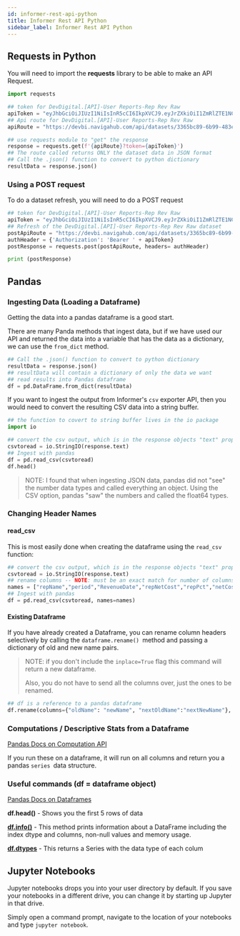 ```yaml
---
id: informer-rest-api-python
title: Informer Rest API Python
sidebar_label: Informer Rest API Python
---
```


## Requests in Python

You will need to import the **requests** library to be able to make an API Request.

```python
import requests

## token for DevDigital.[API]-User Reports-Rep Rev Raw
apiToken = "eyJhbGciOiJIUzI1NiIsInR5cCI6IkpXVCJ9.eyJrZXkiOiI1ZmRlZTE1NC04NGY0LTQ2OTItYWJmMC1iODdhNGMwMzUxOTUiLCJpYXQiOjE2NDYwNjQ1MjkuMDh9.FhpDL7skGdYysXFJv8iIKaXqSsxjc1LFtUL3gaLyyx8"
## Api route for DevDigital.[API]-User Reports-Rep Rev Raw
apiRoute = "https://devbi.navigahub.com/api/datasets/3365bc89-6b99-483e-8c5c-10aea851431b/export/json"

## use requests module to "get" the response
response = requests.get(f'{apiRoute}?token={apiToken}')
## The route called returns ONLY the dataset data in JSON format
## Call the .json() function to convert to python dictionary
resultData = response.json()
```

### Using a POST request

To do a dataset refresh, you will need to do a POST request

```python
## token for DevDigital.[API]-User Reports-Rep Rev Raw
apiToken = "eyJhbGciOiJIUzI1NiIsInR5cCI6IkpXVCJ9.eyJrZXkiOiI1ZmRlZTE1NC04NGY0LTQ2OTItYWJmMC1iODdhNGMwMzUxOTUiLCJpYXQiOjE2NDYwNjQ1MjkuMDh9.FhpDL7skGdYysXFJv8iIKaXqSsxjc1LFtUL3gaLyyx8"
## Refresh of the DevDigital.[API]-User Reports-Rep Rev Raw dataset
postApiRoute = "https://devbi.navigahub.com/api/datasets/3365bc89-6b99-483e-8c5c-10aea851431b/_refresh"
authHeader = {'Authorization': 'Bearer ' + apiToken}
postResponse = requests.post(postApiRoute, headers= authHeader)

print (postResponse)		
```



## Pandas

### Ingesting Data (Loading a Dataframe)

Getting the data into a pandas dataframe is a good start.

There are many Panda methods that ingest data, but if we have used our API and returned the data into a variable that has the data as a dictionary, we can use the `from_dict` method.

```python
## Call the .json() function to convert to python dictionary
resultData = response.json()
## resultData will contain a dictionary of only the data we want
## read results into Pandas dataframe
df = pd.DataFrame.from_dict(resultData)

```

If you want to ingest the output from Informer's `csv` exporter API, then you would need to convert the resulting CSV data into a string buffer.

```python
## the function to covert to string buffer lives in the io package
import io

## convert the csv output, which is in the response objects "text" property
csvtoread = io.StringIO(response.text)
## Ingest with pandas
df = pd.read_csv(csvtoread)
df.head()
```

> NOTE: I found that when ingesting JSON data, pandas did not "see" the number data types and called everything an object.  Using the CSV option, pandas "saw" the numbers and called the float64 types.

### Changing Header Names

#### read_csv

This is most easily done when creating the dataframe using the `read_csv` function:

```python
## convert the csv output, which is in the response objects "text" property
csvtoread = io.StringIO(response.text)
## rename columns -- NOTE: must be an exact match for number of columns!
names = ["repName","period","RevenueDate","repNetCost","repPct","netCost","confirmedDate","status","line_id","advName","campaignType","campaignDesc","description","repMv","intStartDate","campaignId","lastChangedDate","LineNetAmount"]
## Ingest with pandas
df = pd.read_csv(csvtoread, names=names)
```

#### Existing Dataframe

If you have already created a Dataframe, you can rename column headers selectively by calling the `dataframe.rename() `method and passing a dictionary of old and new name pairs. 

> NOTE: if you don't include the `inplace=True` flag this command will return a new dataframe.
>
> Also, you do not have to send all the columns over, just the ones to be renamed.

```python
## df is a reference to a pandas dataframe
df.rename(columns={"oldName": "newName", "nextOldName":"nextNewName"}, inplace=True)
```

### Computations / Descriptive Stats from a Dataframe

[Pandas Docs on Computation API](https://pandas.pydata.org/docs/reference/frame.html#computations-descriptive-stats)

If you run these on a dataframe, it will run on all columns and return you a pandas `series `data structure.



### Useful commands (df = dataframe object)

[Pandas Docs on Dataframes](https://pandas.pydata.org/docs/reference/frame.html)

**df.head()** - Shows you the first 5 rows of data

**[df.info()](https://pandas.pydata.org/docs/reference/api/pandas.DataFrame.info.html?highlight=info#pandas.DataFrame.info)** - This method prints information about a DataFrame including the index dtype and columns, non-null values and memory usage.

[**df.dtypes**](https://pandas.pydata.org/docs/reference/api/pandas.DataFrame.dtypes.html) - This returns a Series with the data type of each colum



## Jupyter Notebooks

Jupyter notebooks drops you into your user directory by default.  If you save your notebooks in a different drive, you can change it by starting up Jupyter in that drive.

Simply open a command prompt, navigate to the location of your notebooks and type `jupyter notebook`.
